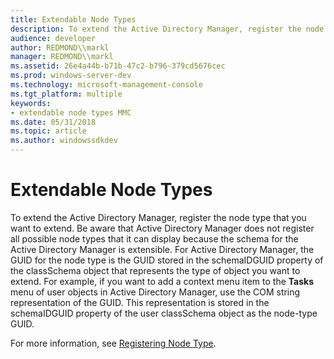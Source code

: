 ```yaml
---
title: Extendable Node Types
description: To extend the Active Directory Manager, register the node type that you want to extend.
audience: developer
author: REDMOND\\markl
manager: REDMOND\\markl
ms.assetid: 26e4a44b-b71b-47c2-b796-379cd5676cec
ms.prod: windows-server-dev
ms.technology: microsoft-management-console
ms.tgt_platform: multiple
keywords:
- extendable node types MMC
ms.date: 05/31/2018
ms.topic: article
ms.author: windowssdkdev
---
```


# Extendable Node Types

To extend the Active Directory Manager, register the node type that you want to extend. Be aware that Active Directory Manager does not register all possible node types that it can display because the schema for the Active Directory Manager is extensible. For Active Directory Manager, the GUID for the node type is the GUID stored in the schemaIDGUID property of the classSchema object that represents the type of object you want to extend. For example, if you want to add a context menu item to the **Tasks** menu of user objects in Active Directory Manager, use the COM string representation of the GUID. This representation is stored in the schemaIDGUID property of the user classSchema object as the node-type GUID.

For more information, see [Registering Node Type](registering-node-type.md).

 

 




